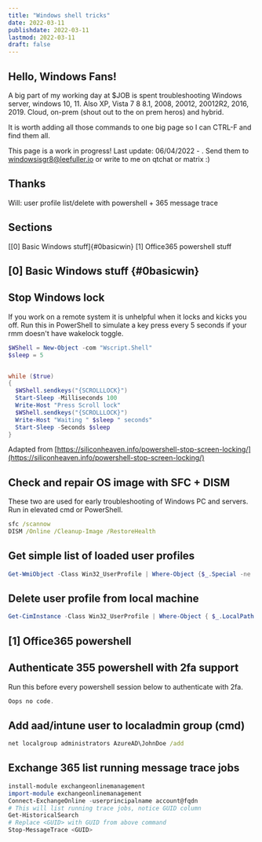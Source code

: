 ```yaml
---
title: "Windows shell tricks"
date: 2022-03-11
publishdate: 2022-03-11
lastmod: 2022-03-11
draft: false
---
```


## Hello, Windows Fans!

A big part of my working day at $JOB is spent troubleshooting Windows server, windows 10, 11. Also XP, Vista 7 8 8.1, 2008, 20012, 20012R2, 2016, 2019. Cloud, on-prem (shout out to the on prem heros) and hybrid.

It is worth adding all those commands to one big page so I can CTRL-F and find them all.

This page is a work in progress! Last update: 06/04/2022 - . Send them to windowsisgr8@leefuller.io or write to me on qtchat or matrix :)

## Thanks
Will: user profile list/delete with powershell + 365 message trace 

## Sections
[[0] Basic Windows stuff]{#0basicwin}
[1] Office365 powershell stuff

## [0] Basic Windows stuff {#0basicwin}

## Stop Windows lock

If you work on a remote system it is unhelpful when it locks and kicks you off. Run this in PowerShell to simulate a key press every 5 seconds if your rmm doesn't have wakelock toggle.

```powershell
$WShell = New-Object -com "Wscript.Shell"
$sleep = 5


while ($true)
{
  $WShell.sendkeys("{SCROLLLOCK}")
  Start-Sleep -Milliseconds 100
  Write-Host "Press Scroll lock"
  $WShell.sendkeys("{SCROLLLOCK}")
  Write-Host "Waiting " $sleep " seconds" 
  Start-Sleep -Seconds $sleep
}
```
Adapted from [https://siliconheaven.info/powershell-stop-screen-locking/](https://siliconheaven.info/powershell-stop-screen-locking/)


## Check and repair OS image with SFC + DISM

These two are used for early troubleshooting of Windows PC and servers. Run in elevated cmd or PowerShell.

```cmd
sfc /scannow
DISM /Online /Cleanup-Image /RestoreHealth
```

## Get simple list of loaded user profiles
  
  ```powershell
Get-WmiObject -Class Win32_UserProfile | Where-Object {$_.Special -ne 'Special'} | Select-Object LocalPath, Loaded
```

## Delete user profile from local machine

```powershell 
Get-CimInstance -Class Win32_UserProfile | Where-Object { $_.LocalPath.split('\')[-1] -eq 'User' ] | Remove-CimInstance 
```

## [1] Office365 powershell

## Authenticate 355 powershell with 2fa support
Run this before every powershell session below to authenticate with 2fa.

```powershell
Oops no code.
```

## Add aad/intune user to localadmin group (cmd)

```cmd
net localgroup administrators AzureAD\JohnDoe /add
```

## Exchange 365 list running message trace jobs
  
  ```powershell
install-module exchangeonlinemanagement
import-module exchangeonlinemanagement
Connect-ExchangeOnline -userprincipalname account@fqdn
# This will list running trace jobs, notice GUID column
Get-HistoricalSearch
# Replace <GUID> with GUID from above command
Stop-MessageTrace <GUID>